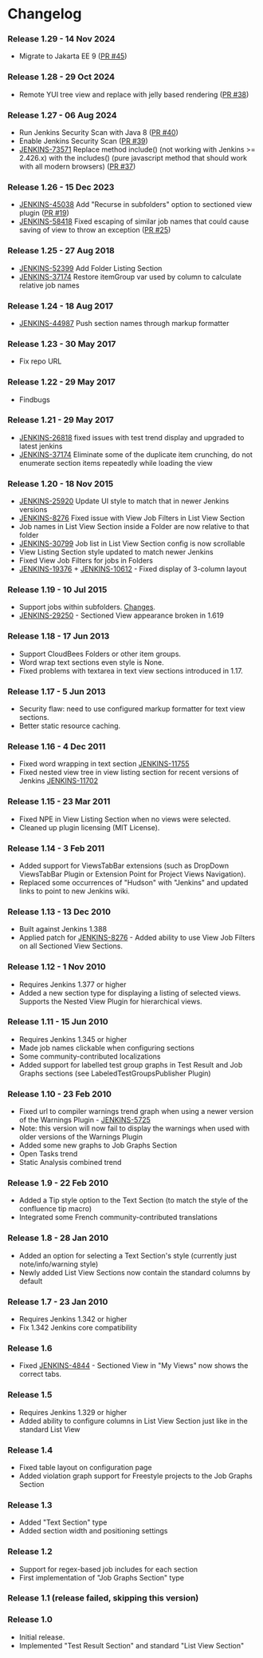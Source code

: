 # Changelog

### Release 1.29 - 14 Nov 2024

* Migrate to Jakarta EE 9 ([PR #45](https://github.com/jenkinsci/sectioned-view-plugin/pull/45))

### Release 1.28 - 29 Oct 2024

* Remote YUI tree view and replace with jelly based rendering ([PR #38](https://github.com/jenkinsci/sectioned-view-plugin/pull/38))

### Release 1.27 - 06 Aug 2024

* Run Jenkins Security Scan with Java 8 ([PR #40](https://github.com/jenkinsci/sectioned-view-plugin/pull/40))
* Enable Jenkins Security Scan ([PR #39](https://github.com/jenkinsci/sectioned-view-plugin/pull/39))
* [JENKINS-73571](https://issues.jenkins.io/browse/JENKINS-73571) Replace method include() (not working with Jenkins >= 2.426.x) with the includes() (pure javascript method that should work with all modern browsers) ([PR #37](https://github.com/jenkinsci/sectioned-view-plugin/pull/37))

### Release 1.26 - 15 Dec 2023

* [JENKINS-45038](https://issues.jenkins-ci.org/browse/JENKINS-45038) Add "Recurse in subfolders" option to sectioned view plugin ([PR #19](https://github.com/jenkinsci/sectioned-view-plugin/pull/19))
* [JENKINS-58418](https://issues.jenkins-ci.org/browse/JENKINS-58418) Fixed escaping of similar job names that could cause saving of view to throw an exception ([PR #25](https://github.com/jenkinsci/sectioned-view-plugin/pull/25))

### Release 1.25 - 27 Aug 2018

* [JENKINS-52399](https://issues.jenkins-ci.org/browse/JENKINS-52399) Add Folder Listing Section
* [JENKINS-37174](https://issues.jenkins-ci.org/browse/JENKINS-37174) Restore itemGroup var used by column to calculate relative job names

### Release 1.24 - 18 Aug 2017

* [JENKINS-44987](https://issues.jenkins-ci.org/browse/JENKINS-44987) Push section names through markup formatter

### Release 1.23 - 30 May 2017

* Fix repo URL

### Release 1.22 - 29 May 2017

* Findbugs

### Release 1.21 - 29 May 2017

* [JENKINS-26818](https://issues.jenkins-ci.org/browse/JENKINS-26818) fixed issues with test trend display and upgraded to latest jenkins
* [JENKINS-37174](https://issues.jenkins-ci.org/browse/JENKINS-37174) Eliminate some of the duplicate item crunching, do not enumerate section items repeatedly while loading the view

### Release 1.20 - 18 Nov 2015

* [JENKINS-25920](https://issues.jenkins-ci.org/browse/JENKINS-25920) Update UI style to match that in newer Jenkins versions
* [JENKINS-8276](https://issues.jenkins-ci.org/browse/JENKINS-8276) Fixed issue with View Job Filters in List View Section
* Job names in List View Section inside a Folder are now relative to that folder
* [JENKINS-30799](https://issues.jenkins-ci.org/browse/JENKINS-30799) Job list in List View Section config is now scrollable
* View Listing Section style updated to match newer Jenkins
* Fixed View Job Filters for jobs in Folders
* [JENKINS-19376](https://issues.jenkins-ci.org/browse/JENKINS-19376) + [JENKINS-10612](https://issues.jenkins-ci.org/browse/JENKINS-10612) - Fixed display of 3-column layout

### Release 1.19 - 10 Jul 2015

* Support jobs within subfolders. [Changes](https://github.com/jenkinsci/sectioned-view-plugin/commit/e405ad06b55ddf8a2a98f6998d5975e771b47bea).
* [JENKINS-29250](https://issues.jenkins-ci.org/browse/JENKINS-29250) - Sectioned View appearance broken in 1.619

### Release 1.18 - 17 Jun 2013

* Support CloudBees Folders or other item groups.
* Word wrap text sections even style is None.
* Fixed problems with textarea in text view sections introduced in 1.17.

### Release 1.17 - 5 Jun 2013

* Security flaw: need to use configured markup formatter for text view sections.
* Better static resource caching.

### Release 1.16 - 4 Dec 2011

* Fixed word wrapping in text section [JENKINS-11755](https://issues.jenkins-ci.org/browse/JENKINS-11755)
* Fixed nested view tree in view listing section for recent versions of Jenkins [JENKINS-11702](https://issues.jenkins-ci.org/browse/JENKINS-11702)

### Release 1.15 - 23 Mar 2011

* Fixed NPE in View Listing Section when no views were selected.
* Cleaned up plugin licensing (MIT License).

### Release 1.14 - 3 Feb 2011

* Added support for ViewsTabBar extensions (such as DropDown ViewsTabBar Plugin or Extension Point for Project Views Navigation).
* Replaced some occurrences of "Hudson" with "Jenkins" and updated links to point to new Jenkins wiki.

### Release 1.13 - 13 Dec 2010

* Built against Jenkins 1.388
* Applied patch for [JENKINS-8276](https://issues.jenkins-ci.org/browse/JENKINS-8276) - Added ability to use View Job Filters on all Sectioned View Sections.

### Release 1.12 - 1 Nov 2010

* Requires Jenkins 1.377 or higher
* Added a new section type for displaying a listing of selected views. Supports the Nested View Plugin for hierarchical views.

### Release 1.11 - 15 Jun 2010

* Requires Jenkins 1.345 or higher
* Made job names clickable when configuring sections
* Some community-contributed localizations
* Added support for labelled test group graphs in Test Result and Job Graphs sections (see LabeledTestGroupsPublisher Plugin)

### Release 1.10 - 23 Feb 2010

* Fixed url to compiler warnings trend graph when using a newer version of the Warnings Plugin - [JENKINS-5725](https://issues.jenkins-ci.org/browse/JENKINS-5725)
* Note: this version will now fail to display the warnings when used with older versions of the Warnings Plugin
* Added some new graphs to Job Graphs Section
* Open Tasks trend
* Static Analysis combined trend

### Release 1.9 - 22 Feb 2010

* Added a Tip style option to the Text Section (to match the style of the confluence tip macro)
* Integrated some French community-contributed translations

### Release 1.8 - 28 Jan 2010

* Added an option for selecting a Text Section's style (currently just note/info/warning style)
* Newly added List View Sections now contain the standard columns by default

### Release 1.7 - 23 Jan 2010

* Requires Jenkins 1.342 or higher
* Fix 1.342 Jenkins core compatibility

### Release 1.6

* Fixed [JENKINS-4844](https://issues.jenkins-ci.org/browse/JENKINS-4844) - Sectioned View in "My Views" now shows the correct tabs.

### Release 1.5

* Requires Jenkins 1.329 or higher
* Added ability to configure columns in List View Section just like in the standard List View

### Release 1.4

* Fixed table layout on configuration page
* Added violation graph support for Freestyle projects to the Job Graphs Section

### Release 1.3

* Added "Text Section" type
* Added section width and positioning settings

### Release 1.2

* Support for regex-based job includes for each section
* First implementation of "Job Graphs Section" type

### Release 1.1 (release failed, skipping this version)

### Release 1.0

* Initial release.
* Implemented "Test Result Section" and standard "List View Section"
